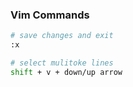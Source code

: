 ### Vim Commands

```bash
# save changes and exit
:x
```
```bash
# select mulitoke lines
shift + v + down/up arrow
```
